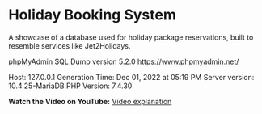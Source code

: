# Holiday Booking System
A showcase of a database used for holiday package reservations, built to resemble services like Jet2Holidays.

phpMyAdmin SQL Dump
version 5.2.0
https://www.phpmyadmin.net/

Host: 127.0.0.1
Generation Time: Dec 01, 2022 at 05:19 PM
Server version: 10.4.25-MariaDB
PHP Version: 7.4.30

**Watch the Video on YouTube:** [Video explanation](https://www.youtube.com/watch?v=XX13cJXpX1A)
